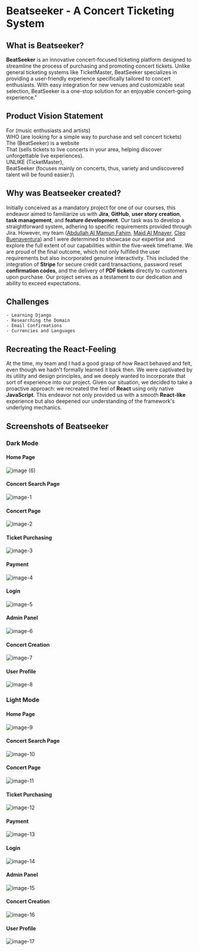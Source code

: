 # Beatseeker - A Concert Ticketing System

## What is Beatseeker?

**BeatSeeker** is an innovative concert-focused ticketing platform designed to streamline the process of purchasing and promoting concert tickets. Unlike general ticketing systems like TicketMaster, BeatSeeker specializes in providing a user-friendly experience specifically tailored to concert enthusiasts. With easy integration for new venues and customizable seat selection, BeatSeeker is a one-stop solution for an enjoyable concert-going experience."

## Product Vision Statement

For (music enthusiasts and artists)\
WHO (are looking for a simple way to purchase and sell concert tickets)\
The (BeatSeeker) is a website\
That (sells tickets to live concerts in your area, helping discover unforgettable live experiences).\
UNLIKE (TicketMaster),\
BeatSeeker (focuses mainly on concerts, thus, variety and undiscovered talent will be found easier.)\

## Why was Beatseeker created?

Initially conceived as a mandatory project for one of our courses, this endeavor aimed to familiarize us with **Jira**, **GitHub**, **user story creation**, **task management**, and **feature development**. Our task was to develop a straightforward system, adhering to specific requirements provided through Jira. However, my team ([Abdullah Al Mamun Fahim](https://github.com/aamfahim), [Majd Al Mnayer](https://github.com/Mounayer), [Cleo Buenaventura](https://github.com/cleobnvntra)) and I were determined to showcase our expertise and explore the full extent of our capabilities within the five-week timeframe. We are proud of the final outcome, which not only fulfilled the user requirements but also incorporated genuine interactivity. This included the integration of **Stripe** for secure credit card transactions, password reset **confirmation codes**, and the delivery of **PDF tickets** directly to customers upon purchase. Our project serves as a testament to our dedication and ability to exceed expectations.

## Challenges

    - Learning Django
    - Researching the Domain
    - Email Confirmations
    - Currencies and Languages

## Recreating the React-Feeling

At the time, my team and I had a good grasp of how React behaved and felt, even though we hadn't formally learned it back then. We were captivated by its utility and design principles, and we deeply wanted to incorporate that sort of experience into our project. Given our situation, we decided to take a proactive approach: we recreated the feel of **React** using only native **JavaScript**. This endeavor not only provided us with a smooth **React-like** experience but also deepened our understanding of the framework's underlying mechanics.

## Screenshots of Beatseeker

### Dark Mode

#### Home Page

![image (6)](https://github.com/SychAndrii/beatseeker/assets/97425977/520e8eed-769e-4cf4-a6ac-749f28cd6c7a)


#### Concert Search Page

![image-1](https://github.com/SychAndrii/beatseeker/assets/97425977/1873b416-d789-4221-b477-d697be2b8768)


#### Concert Page

![image-2](https://github.com/SychAndrii/beatseeker/assets/97425977/19df6d6f-f723-4173-b235-0c141336d860)


#### Ticket Purchasing

![image-3](https://github.com/SychAndrii/beatseeker/assets/97425977/f4e44da0-95e2-44aa-9ed6-412e1be272d5)


#### Payment

![image-4](https://github.com/SychAndrii/beatseeker/assets/97425977/6949339d-bbb2-485c-812a-e816e9335ef4)


#### Login

![image-5](https://github.com/SychAndrii/beatseeker/assets/97425977/0683aaf7-36c5-46c2-949b-84faac1f78c3)


#### Admin Panel

![image-6](https://github.com/SychAndrii/beatseeker/assets/97425977/7a216a56-4fe3-483b-ade7-8a7b794a1f78)

#### Concert Creation

![image-7](https://github.com/SychAndrii/beatseeker/assets/97425977/ab34e7bb-ee64-41c5-b6f7-5cff236da70e)


#### User Profile

![image-8](https://github.com/SychAndrii/beatseeker/assets/97425977/7eba21fd-0647-4617-9a7b-b5a4d6f3d72e)


### Light Mode

#### Home Page

![image-9](https://github.com/SychAndrii/beatseeker/assets/97425977/34a6ed68-47e4-4ed3-ac6e-5c5ccd2c251b)


#### Concert Search Page

![image-10](https://github.com/SychAndrii/beatseeker/assets/97425977/cd5fd2ac-47d9-44f5-941c-ef78650e6063)


#### Concert Page

![image-11](https://github.com/SychAndrii/beatseeker/assets/97425977/416b134d-4b6e-4982-96c5-3e1fdce99f1a)


#### Ticket Purchasing

![image-12](https://github.com/SychAndrii/beatseeker/assets/97425977/0b90d0af-6ed8-4529-b804-2115cdc9210e)


#### Payment

![image-13](https://github.com/SychAndrii/beatseeker/assets/97425977/adcdbdf2-4178-486a-a0c3-83f104522a7e)


#### Login

![image-14](https://github.com/SychAndrii/beatseeker/assets/97425977/5c2ea905-0e03-4399-8932-f78c56987bad)


#### Admin Panel

![image-15](https://github.com/SychAndrii/beatseeker/assets/97425977/3eb6f858-21c4-439b-a6c0-c8cf92910c41)


#### Concert Creation

![image-16](https://github.com/SychAndrii/beatseeker/assets/97425977/4fd2ea79-46c9-4f73-b105-8b6a18c4903f)


#### User Profile

![image-17](https://github.com/SychAndrii/beatseeker/assets/97425977/745c447c-10d5-4440-8ecd-552cc65f1724)

